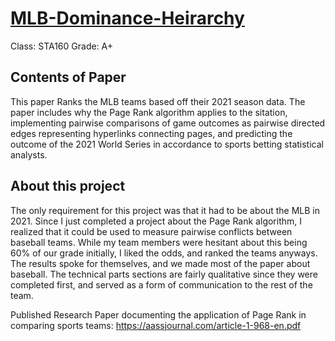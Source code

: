 # [MLB-Dominance-Heirarchy](https://github.com/bilan604/MLB-Dominance-Heirarchy/blob/main/RankingTheMLB.pdf)

Class: STA160
Grade: A+

## Contents of Paper
This paper Ranks the MLB teams based off their 2021 season data. The paper includes why the Page Rank algorithm applies to the sitation, implementing pairwise comparisons of game outcomes as pairwise directed edges representing hyperlinks connecting pages, and predicting the outcome of the 2021 World Series in accordance to sports betting statistical analysts.  

## About this project
The only requirement for this project was that it had to be about the MLB in 2021. Since I just completed a project about the Page Rank algorithm, I realized that it could be used to measure pairwise conflicts between baseball teams. While my team members were hesitant about this being 60% of our grade initially, I liked the odds, and ranked the teams anyways. The results spoke for themselves, and we made most of the paper about baseball. The technical parts sections are fairly qualitative since they were completed first, and served as a form of communication to the rest of the team.

Published Research Paper documenting the application of Page Rank in comparing sports teams:
https://aassjournal.com/article-1-968-en.pdf



